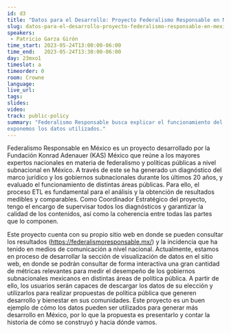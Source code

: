 ```yaml
---
id: d3
title: "Datos para el Desarrollo: Proyecto Federalismo Responsable en México"
slug: datos-para-el-desarrollo-proyecto-federalismo-responsable-en-mexico
speakers:
 - Patricio Garza Girón
time_start: 2023-05-24T13:00:00-06:00
time_end:   2023-05-24T13:30:00-06:00
day: 23mxo1
timeslot: a
timeorder: 0
room: Crowne
language: 
live_url: 
tags:
slides: 
video:  
track: public-policy
summary: "Federalismo Responsable busca explicar el funcionamiento del federalismo mexicano para proponer recomendaciones de política pública. En esta charla platicaremos sobre el proyecto, y cómo obtenemos, procesamos y
exponemos los datos utilizados."
---
```


Federalismo Responsable en México es un proyecto desarrollado por la Fundación Konrad Adenauer (KAS) México que reúne a los mayores expertos nacionales en materia de federalismo y políticas públicas a nivel subnacional en México. A través de este se ha generado un diagnóstico del marco jurídico y los gobiernos subnacionales durante los últimos 20 años, y evaluado el funcionamiento de distintas áreas públicas. Para ello, el proceso ETL es fundamental para el análisis y la obtención de resultados medibles y comparables. Como Coordinador Estratégico del proyecto, tengo el encargo de supervisar todos los diagnósticos y garantizar la calidad de los contenidos, así como la coherencia entre todas las partes que lo componen. 

Este proyecto cuenta con su propio sitio web en donde se pueden consultar los resultados (https://federalismoresponsable.mx/) y la incidencia que ha tenido en medios de comunicación a nivel nacional. Actualmente, estamos en proceso de desarrollar la sección de visualización de datos en el sitio web, en donde se podrán consultar de forma interactiva una gran cantidad de métricas relevantes para medir el desempeño de los gobiernos subnacionales mexicanos en distintas áreas de política pública. A partir de ello, los usuarios serán capaces de descargar los datos de su elección y utilizarlos para realizar propuestas de política pública que generen desarrollo y bienestar en sus comunidades. Este proyecto es un buen ejemplo de cómo los datos pueden ser utilizados para generar más desarrollo en México, por lo que la propuesta es presentarlo y contar la historia de cómo se construyó y hacia dónde vamos.